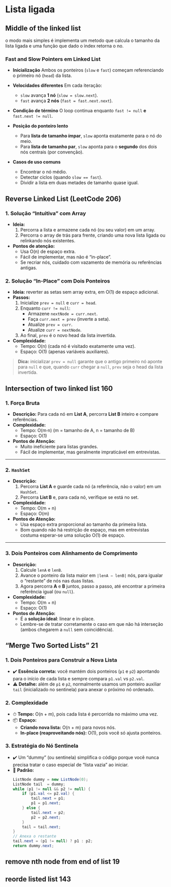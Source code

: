 # Lista ligada

## Middle of the linked list

o modo mais simples é implementa um metodo que calcula o tamanho da lista ligada e uma função que dado o index retorna o no.


### Fast and Slow Pointers em Linked List

- **Inicialização**
  Ambos os ponteiros (`slow` e `fast`) começam referenciando o primeiro nó (`head`) da lista.

- **Velocidades diferentes**
  Em cada iteração:
  - `slow` avança **1 nó** (`slow = slow.next`).
  - `fast` avança **2 nós** (`fast = fast.next.next`).

- **Condição de término**
  O loop continua enquanto `fast != null` **e** `fast.next != null`.

- **Posição do ponteiro lento**
  - Para **lista de tamanho ímpar**, `slow` aponta exatamente para o nó do meio.
  - Para **lista de tamanho par**, `slow` aponta para o **segundo** dos dois nós centrais (por convenção).

- **Casos de uso comuns**
  - Encontrar o nó médio.
  - Detectar ciclos (quando `slow == fast`).
  - Dividir a lista em duas metades de tamanho quase igual.


## Reverse Linked List (LeetCode 206)

### 1. Solução “Intuitiva” com Array
- **Ideia:**
  1. Percorra a lista e armazene cada nó (ou seu valor) em um array.
  2. Percorra o array de trás para frente, criando uma nova lista ligada ou relinkando nós existentes.
- **Pontos de atenção:**
  - Usa O(n) de espaço extra.
  - Fácil de implementar, mas não é “in-place”.
  - Se recriar nós, cuidado com vazamento de memória ou referências antigas.

### 2. Solução “In-Place” com Dois Ponteiros
- **Ideia:** reverter as setas sem array extra, em O(1) de espaço adicional.
- **Passos:**
  1. Inicialize `prev = null` e `curr = head`.
  2. Enquanto `curr != null`:
     - Armazene `nextNode = curr.next`.
     - Faça `curr.next = prev` (inverte a seta).
     - Atualize `prev = curr`.
     - Atualize `curr = nextNode`.
  3. Ao final, `prev` é o novo head da lista invertida.
- **Complexidade:**
  - Tempo: O(n) (cada nó é visitado exatamente uma vez).
  - Espaço: O(1) (apenas variáveis auxiliares).

> **Dica:** inicializar `prev = null` garante que o antigo primeiro nó aponte para `null` e que, quando `curr` chegar a `null`, `prev` seja o head da lista invertida.


## Intersection of two linked list 160

### 1. Força Bruta
- **Descrição:** Para cada nó em **List A**, percorra **List B** inteiro e compare referências.
- **Complexidade:**
  - Tempo: O(m·n) (m = tamanho de A, n = tamanho de B)
  - Espaço: O(1)
- **Pontos de Atenção:**
  - Muito ineficiente para listas grandes.
  - Fácil de implementar, mas geralmente impraticável em entrevistas.

---

### 2. `HashSet`
- **Descrição:**
  1. Percorra **List A** e guarde cada nó (a referência, não o valor) em um `HashSet`.
  2. Percorra **List B** e, para cada nó, verifique se está no set.
- **Complexidade:**
  - Tempo: O(m + n)
  - Espaço: O(m)
- **Pontos de Atenção:**
  - Usa espaço extra proporcional ao tamanho da primeira lista.
  - Bom quando não há restrição de espaço, mas em entrevistas costuma esperar-se uma solução O(1) de espaço.

---

### 3. Dois Ponteiros com Alinhamento de Comprimento
- **Descrição:**
  1. Calcule `lenA` e `lenB`.
  2. Avance o ponteiro da lista maior em `|lenA − lenB|` nós, para igualar o “restante” de nós nas duas listas.
  3. Agora percorra **A** e **B** juntos, passo a passo, até encontrar a primeira referência igual (ou `null`).
- **Complexidade:**
  - Tempo: O(m + n)
  - Espaço: O(1)
- **Pontos de Atenção:**
  - É a **solução ideal**: linear e in-place.
  - Lembre-se de tratar corretamente o caso em que não há interseção (ambos chegarem a `null` sem coincidência).


## “Merge Two Sorted Lists” 21

### 1. Dois Ponteiros para Construir a Nova Lista
- ✔️ **Essência correta:** você mantém dois ponteiros (`p1` e `p2`) apontando para o início de cada lista e sempre compara `p1.val` vs `p2.val`.
- ⚠️ **Detalhe:** além de `p1` e `p2`, normalmente usamos um ponteiro auxiliar `tail` (inicializado no sentinela) para anexar o próximo nó ordenado.

### 2. Complexidade
- ⏱ **Tempo:** O(n + m), pois cada lista é percorrida no máximo uma vez.
- 📦 **Espaço:**
  - **Criando nova lista:** O(n + m) para novos nós.
  - **In-place (reaproveitando nós):** O(1), pois você só ajusta ponteiros.

### 3. Estratégia do Nó Sentinela
- ✔️ Um “dummy” (ou sentinela) simplifica o código porque você nunca precisa tratar o caso especial de “lista vazia” ao iniciar.
- 📌 **Padrão:**
  ```java
  ListNode dummy = new ListNode(0);
  ListNode tail  = dummy;
  while (p1 != null && p2 != null) {
      if (p1.val <= p2.val) {
          tail.next = p1;
          p1 = p1.next;
      } else {
          tail.next = p2;
          p2 = p2.next;
      }
      tail = tail.next;
  }
  // Anexa o restante
  tail.next = (p1 != null) ? p1 : p2;
  return dummy.next;

  ```


## remove nth node from end of list 19

## reorde listed list 143

